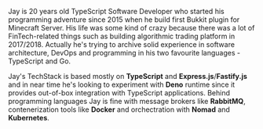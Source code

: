 Jay is 20 years old TypeScript Software Developer who started his programming adventure since 2015 when he build first Bukkit plugin for Minecraft Server. His life was some kind of crazy because there was a lot of FinTech-related things such as building algorithmic trading platform in 2017/2018. Actually he's trying to archive solid experience in software architecture, DevOps and programming in his two favourite languages - TypeScript and Go.

Jay's TechStack is based mostly on **TypeScript** and **Express.js**/**Fastify.js** and in near time he's looking to experiment with **Deno** runtime since it provides out-of-box integration with TypeScript applications. Behind programming languages Jay is fine with message brokers like **RabbitMQ**, contenerization tools like **Docker** and orchectration with **Nomad** and **Kubernetes**.
